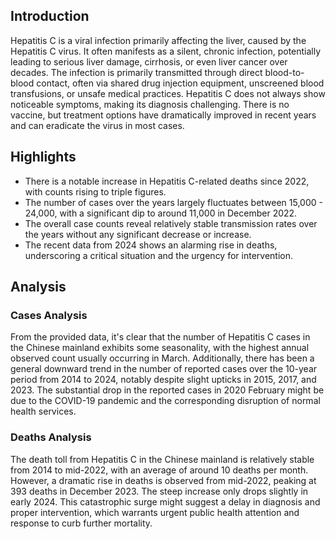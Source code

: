 ## Introduction

Hepatitis C is a viral infection primarily affecting the liver, caused by the Hepatitis C virus. It often manifests as a silent, chronic infection, potentially leading to serious liver damage, cirrhosis, or even liver cancer over decades. The infection is primarily transmitted through direct blood-to-blood contact, often via shared drug injection equipment, unscreened blood transfusions, or unsafe medical practices. Hepatitis C does not always show noticeable symptoms, making its diagnosis challenging. There is no vaccine, but treatment options have dramatically improved in recent years and can eradicate the virus in most cases.

## Highlights

- There is a notable increase in Hepatitis C-related deaths since 2022, with counts rising to triple figures. <br/>
- The number of cases over the years largely fluctuates between 15,000 - 24,000, with a significant dip to around 11,000 in December 2022.<br/>
- The overall case counts reveal relatively stable transmission rates over the years without any significant decrease or increase.<br/>
- The recent data from 2024 shows an alarming rise in deaths, underscoring a critical situation and the urgency for intervention. <br/>

## Analysis

### Cases Analysis
From the provided data, it's clear that the number of Hepatitis C cases in the Chinese mainland exhibits some seasonality, with the highest annual observed count usually occurring in March. Additionally, there has been a general downward trend in the number of reported cases over the 10-year period from 2014 to 2024, notably despite slight upticks in 2015, 2017, and 2023. The substantial drop in the reported cases in 2020 February might be due to the COVID-19 pandemic and the corresponding disruption of normal health services.

### Deaths Analysis
The death toll from Hepatitis C in the Chinese mainland is relatively stable from 2014 to mid-2022, with an average of around 10 deaths per month. However, a dramatic rise in deaths is observed from mid-2022, peaking at 393 deaths in December 2023. The steep increase only drops slightly in early 2024. This catastrophic surge might suggest a delay in diagnosis and proper intervention, which warrants urgent public health attention and response to curb further mortality.

